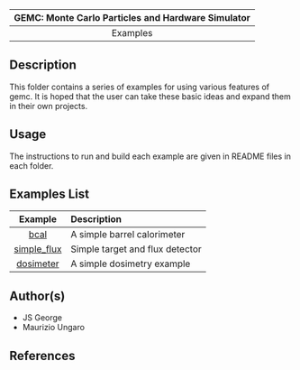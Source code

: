 
| GEMC: Monte Carlo Particles and Hardware Simulator |
|:--------------------------------------------------:|
|                      Examples                      |


## Description

 This folder contains a series of examples for using various features of gemc.
 It is hoped that the user can take these basic ideas and expand them in their
 own projects.

## Usage

The instructions to run and build each example are given in README files in each folder.


## Examples List

|          Example           | Description                     |
|:--------------------------:|:--------------------------------|
|        [bcal](bcal)        | A simple barrel calorimeter     |
| [simple_flux](simple_flux) | Simple target and flux detector |
|   [dosimeter](dosimeter)   | A simple dosimetry example      |


## Author(s)
- JS George
- Maurizio Ungaro

## References




